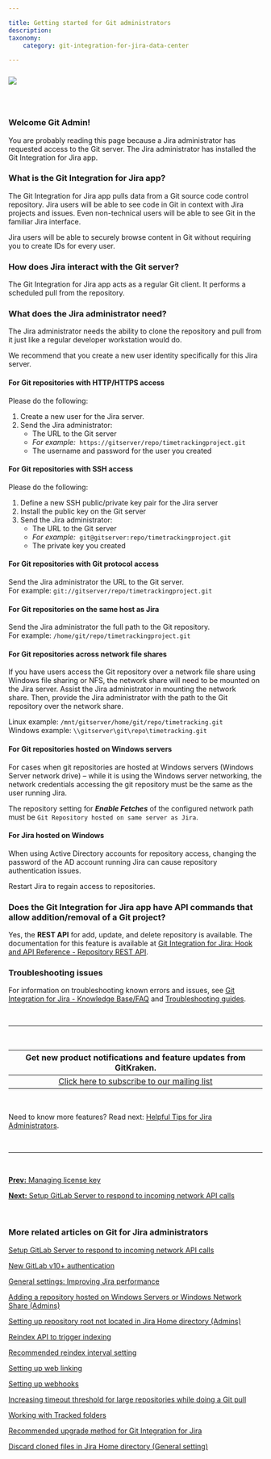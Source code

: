 ```yaml
---

title: Getting started for Git administrators
description:
taxonomy:
    category: git-integration-for-jira-data-center

---
```


<img src='/wp-content/uploads/gij-docs-introduction-bbb-overview_708.png' style='margin:25px auto;max-width:100%;display:block;' />

&nbsp;

### Welcome Git Admin!

You are probably reading this page because a Jira administrator has requested access to the Git server. The Jira administrator has installed the Git Integration for Jira app.

### What is the Git Integration for Jira app?

The Git Integration for Jira app pulls data from a Git source code control repository. Jira users will be able to see code in Git in context with Jira projects and issues. Even non-technical users will be able to see Git in the familiar Jira interface.

Jira users will be able to securely browse content in Git without requiring you to create IDs for every user.

### How does Jira interact with the Git server?

The Git Integration for Jira app acts as a regular Git client. It performs a scheduled pull from the repository.

### What does the Jira administrator need?

The Jira administrator needs the ability to clone the repository and pull from it just like a regular developer workstation would do.

We recommend that you create a new user identity specifically for this Jira server.

#### For Git repositories with HTTP\/HTTPS access

Please do the following:

1.  Create a new user for the Jira server.
2.  Send the Jira administrator:
    *   The URL to the Git server
    *   _For example:_  `https://gitserver/repo/timetrackingproject.git`
    *   The username and password for the user you created

#### For Git repositories with SSH access

Please do the following:
1.  Define a new SSH public/private key pair for the Jira server
2.  Install the public key on the Git server
3.  Send the Jira administrator:
    *   The URL to the Git server
    *   _For example:_  `git@gitserver:repo/timetrackingproject.git`
    *   The private key you created

#### For Git repositories with Git protocol access

Send the Jira administrator the URL to the Git server.<br>
For example: `git://gitserver/repo/timetrackingproject.git`

#### For Git repositories on the same host as Jira

Send the Jira administrator the full path to the Git repository.<br>
For example: `/home/git/repo/timetrackingproject.git`

#### For Git repositories across network file shares

If you have users access the Git repository over a network file share using Windows file sharing or NFS, the network share will need to be mounted on the Jira server. Assist the Jira administrator in mounting the network share. Then, provide the Jira administrator with the path to the Git repository over the network share.

Linux example: `/mnt/gitserver/home/git/repo/timetracking.git`<br>
Windows example: `\\gitserver\git\repo\timetracking.git`

#### For Git repositories hosted on Windows servers

For cases when git repositories are hosted at Windows servers (Windows Server network drive) – while it is using the Windows server networking, the network credentials accessing the git repository must be the same as the user running Jira.

The repository setting for _**Enable Fetches**_ of the configured network path must be `Git Repository hosted on same server as Jira`.

#### For Jira hosted on Windows

When using Active Directory accounts for repository access, changing the password of the AD account running Jira can cause repository authentication issues.

Restart Jira to regain access to repositories.

### Does the Git Integration for Jira app have API commands that allow addition/removal of a Git project?

Yes, the **REST API** for add, update, and delete repository is available. The documentation for this feature is available at [Git Integration for Jira: Hook and API Reference - Repository REST API](/git-integration-for-jira-data-center/repository-api-gij-self-managed).

### Troubleshooting issues

For information on troubleshooting known errors and issues, see [Git Integration for Jira - Knowledge Base/FAQ](/git-integration-for-jira-data-center/frequently-asked-questions-gij-self-managed) and [Troubleshooting guides](/git-integration-for-jira-data-center/troubleshooting-articles-gij-self-managed).

&nbsp;
* * *
&nbsp;

| Get new product notifications and feature updates from GitKraken. |
| :---: |
| [Click here to subscribe to our mailing list](http://eepurl.com/hhfbwz) |

&nbsp;

<div class="bbb-callout bbb--tip">
  <div class="irow">
    <div class="ilogobox">
      <span class="logoimg"></span>
    </div>
    <div class="imsgbox">
      Need to know more features? Read next: <a href='/git-integration-for-jira-data-center/tips-for-jira-admins-gij-self-managed'>Helpful Tips for Jira Administrators</a>.
    </div>
  </div>
</div>

&nbsp;
<hr>
&nbsp;

[**Prev:** Managing license key](/git-integration-for-jira-data-center/managing-license-key-gij-self-managed)

[**Next:** Setup GitLab Server to respond to incoming network API calls](/git-integration-for-jira-data-center/setup-gitLab-server-to-respond-to-incoming-network-API-calls-gij-self-managed)

&nbsp;

### More related articles on Git for Jira administrators

[Setup GitLab Server to respond to incoming network API calls](/git-integration-for-jira-data-center/setup-gitLab-server-to-respond-to-incoming-network-API-calls-gij-self-managed)

[New GitLab v10+ authentication](/git-integration-for-jira-data-center/New-GitLab-v10-authentication-gij-self-managed)

[General settings: Improving Jira performance](/git-integration-for-jira-data-center/general-settings-Improving-Jira-performance-gij-self-managed)

[Adding a repository hosted on Windows Servers or Windows Network Share (Admins)](/git-integration-for-jira-data-center/adding-a-repository-hosted-on-windows-servers-or-windows-network-share-(admins)-gij-self-managed)

[Setting up repository root not located in Jira Home directory (Admins)](/git-integration-for-jira-data-center/setting-up-repository-root-not-located-in-Jira-Home-directory-(admins)-gij-self-managed)

[Reindex API to trigger indexing](/git-integration-for-jira-data-center/reindex-API-to-trigger-indexing-gij-self-managed)

[Recommended reindex interval setting](/git-integration-for-jira-data-center/recommended-reindex-interval-setting-gij-self-managed)

[Setting up web linking](/git-integration-for-jira-data-center/setting-up-web-linking-gij-self-managed)

[Setting up webhooks](/git-integration-for-jira-data-center/setting-up-webhooks-gij-self-managed)

[Increasing timeout threshold for large repositories while doing a Git pull](/git-integration-for-jira-data-center/increasing-timeout-threshold-for-large-repositories-while-doing-a-git-pull-gij-self-managed)

[Working with Tracked folders](/git-integration-for-jira-data-center/working-with-Tracked-folders-gij-self-managed)

[Recommended upgrade method for Git Integration for Jira](/git-integration-for-jira-data-center/recommended-upgrade-method-for-git-integration-for-jira-gij-self-managed)

[Discard cloned files in Jira Home directory (General setting)](/git-integration-for-jira-data-center/discard-cloned-files-in-Jira-Home-directory-(general-setting)-gij-self-managed)

